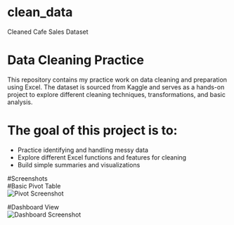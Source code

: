 # clean_data
Cleaned Cafe Sales Dataset

# Data Cleaning Practice  

This repository contains my practice work on data cleaning and preparation using Excel. The dataset is sourced from Kaggle and serves as a hands-on project to explore different cleaning techniques, transformations, and basic analysis.  
 
# The goal of this project is to:  
- Practice identifying and handling messy data  
- Explore different Excel functions and features for cleaning  
- Build simple summaries and visualizations  

#Screenshots  
#Basic Pivot Table  
![Pivot Screenshot](images/PivotTable.jpg)  

#Dashboard View  
![Dashboard Screenshot](images/dashboard.jpg)  
 

